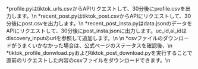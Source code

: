 
*profile.pyはtiktok_urls.csvからAPIリクエストして、30分後にprofile.csvを出力します。\n
*recent_post.pyはtiktok_post.csvからAPIにリクエストして、30分後にpost.csvを出力します。\n
*recent_post_insta.pyはdata.jsonのデータをAPIにリクエストして、30分後にpost_insta.jsonに出力します。uc_id,ai_idはdiscovery_inputのurlを参照して追加します。\n
\n
*csvファイルのダウンロードがうまくいかなかった場合は、公式ページのステータスを確認後、\n
*tiktok_profile_donwload.pyおよびtiktok_post_download.pyを実行することで直前のリクエストした内容のcsvファイルをダウンロードできます。\n


